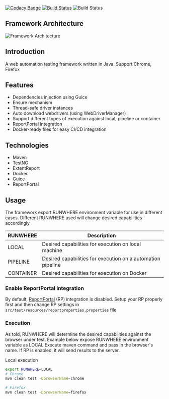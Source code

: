 [![Codacy Badge](https://api.codacy.com/project/badge/Grade/ea4a81e6a3cd4bf8a4a51b6f1f16145a)](https://www.codacy.com/manual/npvinh140589/selenium-test-framework?utm_source=github.com&amp;utm_medium=referral&amp;utm_content=zarashima/selenium-test-framework&amp;utm_campaign=Badge_Grade)
[![Build Status](https://travis-ci.com/zarashima/selenium-test-framework.svg?branch=master)](https://travis-ci.com/zarashima/selenium-test-framework)
![Build Status](https://github.com/zarashima/selenium-test-framework/workflows/Build%20Status/badge.svg)

## Framework Architecture
![Framework Architecture](https://github.com/zarashima/java-test-framework/blob/master/images/architecture.png)

## Introduction
A web automation testing framework written in Java. Support Chrome, Firefox

## Features
* Dependencies injection using Guice
* Ensure mechanism
* Thread-safe driver instances
* Auto download webdrivers (using WebDriverManager)
* Support different types of execution against local, pipeline or container
* ReportPortal integration
* Docker-ready files for easy CI/CD integration

## Technologies
* Maven
* TestNG
* ExtentReport
* Docker
* Guice
* ReportPortal

## Usage
The framework export RUNWHERE environment variable for use in different cases. Different RUNWHERE used will change desired capabilities accordingly

| RUNWHERE | Description |
| --- | --- |
| LOCAL | Desired capabilities for execution on local machine |
| PIPELINE | Desired capabilities for execution on a automation pipeline |
| CONTAINER | Desired capabilities for execution on Docker |

### Enable ReportPortal integration
By default, [ReportPortal](https://reportportal.io/) (RP) integration is disabled. Setup your RP properly first and then change RP settings in `src/test/resources/reportproperties.properties` file

### Execution
As told, RUNWHERE will determine the desired capabilities against the browser under test. Example below expose RUNWHERE environment variable as LOCAL
Execute maven command and pass in the browser's name. If RP is enabled, it will send results to the server.

Local execution
```bash
export RUNWHERE=LOCAL
# Chrome
mvn clean test -DbrowserName=chrome

# Firefox
mvn clean test -DbrowserName=firefox
```
